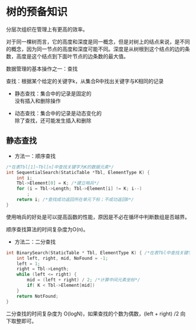 # 树的预备知识

分层次组织在管理上有更高的效率。

对于同一棵树而言，它的高度和深度是同一概念，但是对树上的结点来说，是不同的概念，因为同一节点的高度和深度可能不同。深度是从树根到这个结点的边的条数，高度是这个结点到下面叶节点的边条数的最大值。

数据管理的基本操作之一：查找

查找：根据某个给定的关键字k，从集合R中找出关键字与K相同的记录

- 静态查找：集合中的记录是固定的  
没有插入和删除操作

- 动态查找：集合中的记录是动态变化的  
除了查找，还可能发生插入和删除

##  静态查找

- 方法一：顺序查找

```c
/*在表Tbl[1]~Tbl[n]中查找关键字为K的数据元素*/
int SequentialSearch(StaticTable *Tbl, ElementType K) { 
	int i;
	Tbl->Element[0] = K; /*建立哨兵*/
	for (i = Tbl->Length; Tbl->Element[i] != K; i--)
		;
	return i; /*查找成功返回所在单元下标；不成功返回0*/
}
```

使用哨兵的好处是可以提高函数的性能，原因是不必在循环中判断数组是否越界。

顺序查找算法的时间复杂度为O(n)。

- 方法二：二分查找

```c
int BinarySearch(StaticTable * Tbl, ElementType K) { /*在表Tbl中查找关键字为K的数据元素*/
    int left, right, mid, NoFound = -1;
    left = 1;
    right = Tbl->Length;
    while (left <= right) {
        mid = (left + right) / 2; /*计算中间元素坐标*/
        if( K < Tbl->Element[mid])
    }
    return NotFound;
}
```

二分查找的时间复杂度为 O(logN)，如果查找的个数为偶数，(left + right) /2 向下取整即可。  







